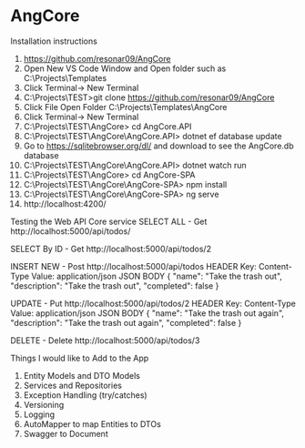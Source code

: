 # AngCore
Installation instructions
1. <browse> https://github.com/resonar09/AngCore
2. Open New VS Code Window and Open folder such as C:\Projects\Templates
3. Click Terminal-> New Terminal
4. <run> C:\Projects\TEST>git clone https://github.com/resonar09/AngCore
5. Click File Open Folder C:\Projects\Templates\AngCore
6. Click Terminal-> New Terminal
7. <run> C:\Projects\TEST\AngCore> cd AngCore.API
8. <run> C:\Projects\TEST\AngCore\AngCore.API> dotnet ef database update
9. Go to https://sqlitebrowser.org/dl/ and download to see the AngCore.db database
10. <run> C:\Projects\TEST\AngCore\AngCore.API> dotnet watch run
11. <run> C:\Projects\TEST\AngCore> cd AngCore-SPA
12. <run> C:\Projects\TEST\AngCore\AngCore-SPA> npm install
13. <run> C:\Projects\TEST\AngCore\AngCore-SPA> ng serve
14. <browse> http://localhost:4200/

Testing the Web API Core service
SELECT ALL - Get http://localhost:5000/api/todos/

SELECT By ID - Get http://localhost:5000/api/todos/2

INSERT NEW - Post http://localhost:5000/api/todos 
        HEADER
        Key: Content-Type  Value: application/json
        JSON BODY 
        {
            "name": "Take the trash out",
            "description": "Take the trash out",
            "completed": false
        }
        
UPDATE - Put http://localhost:5000/api/todos/2
        HEADER
        Key: Content-Type  Value: application/json
        JSON BODY 
        {
            "name": "Take the trash out again",
            "description": "Take the trash out again",
            "completed": false
        }
        
DELETE - Delete http://localhost:5000/api/todos/3

Things I would like to Add to the App
1. Entity Models and DTO Models
2. Services and Repositories
3. Exception Handling (try/catches)
4. Versioning
5. Logging
6. AutoMapper to map Entities to DTOs
7. Swagger to Document
